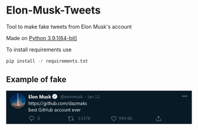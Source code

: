 # Elon-Musk-Tweets
Tool to make fake tweets from Elon Musk's account

Made on [Python 3.9.1(64-bit)](https://www.python.org/downloads/release/python-391/)

To install requirements use
```Bash
pip install -r requirements.txt
```

## Example of fake
![PATH](result.png)
